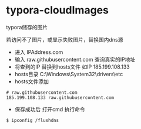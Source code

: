 # typora-cloudImages
typora储存的图片

若访问不了图片，或显示失败图片，替换国内dns源
- 进入 IPAddress.com
- 输入 raw.githubusercontent.com 查询真实的IP地址
- 将查到的IP 替换到hosts文件 如IP 185.199.108.133
- hosts目录 C:\Windows\System32\drivers\etc
- hosts文件添加
```
# raw.githubusercontent.com
185.199.108.133 raw.githubusercontent.com
```
- 保存成功后 
打开cmd 执行命令 
```
$ ipconfig /flushdns
```

